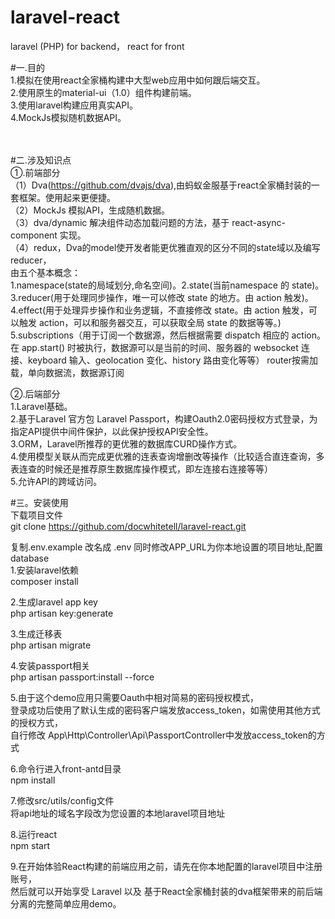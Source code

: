 # laravel-react
laravel (PHP) for backend， react for front

#一.目的<br/>
1.模拟在使用react全家桶构建中大型web应用中如何跟后端交互。<br/>
2.使用原生的material-ui（1.0）组件构建前端。<br/>
3.使用laravel构建应用真实API。<br/>
4.MockJs模拟随机数据API。<br/>
<br/>
<br/>

#二.涉及知识点<br/>
①.前端部分<br/>
（1）Dva(https://github.com/dvajs/dva),由蚂蚁金服基于react全家桶封装的一套框架。使用起来更便捷。<br/>
（2）MockJs 模拟API，生成随机数据。<br/>
（3）dva/dynamic 解决组件动态加载问题的方法，基于 react-async-component 实现。<br/>
（4）redux，Dva的model使开发者能更优雅直观的区分不同的state域以及编写reducer，<br/>
由五个基本概念：<br/>
1.namespace(state的局域划分,命名空间)。2.state(当前namespace 的 state)。<br/>
3.reducer(用于处理同步操作，唯一可以修改 state 的地方。由 action 触发)。<br/>
4.effect(用于处理异步操作和业务逻辑，不直接修改 state。由 action 触发，可以触发 action，可以和服务器交互，可以获取全局 state 的数据等等。)<br/>
5.subscriptions（用于订阅一个数据源，然后根据需要 dispatch 相应的 action。在 app.start() 时被执行，数据源可以是当前的时间、服务器的 websocket 连接、keyboard 输入、geolocation 变化、history 路由变化等等）
router按需加载，单向数据流，数据源订阅<br/>

②.后端部分<br/>
1.Laravel基础。<br/>
2.基于Laravel 官方包 Laravel Passport，构建Oauth2.0密码授权方式登录，为指定API提供中间件保护，以此保护授权API安全性。<br/>
3.ORM，Laravel所推荐的更优雅的数据库CURD操作方式。<br/>
4.使用模型关联从而完成更优雅的连表查询增删改等操作（比较适合直连查询，多表连查的时候还是推荐原生数据库操作模式，即左连接右连接等等）<br/>
5.允许API的跨域访问。<br/>






#三。安装使用
<br/>
下载项目文件 <br/>
git clone https://github.com/docwhitetell/laravel-react.git

复制.env.example 改名成 .env 同时修改APP_URL为你本地设置的项目地址,配置database<br/>
1.安装laravel依赖<br/>
composer install<br/>

2.生成laravel app key<br/>
php artisan key:generate<br/>

3.生成迁移表<br/>
php artisan migrate<br/>

4.安装passport相关<br/>
php artisan passport:install --force<br/>

5.由于这个demo应用只需要Oauth中相对简易的密码授权模式，<br/>
登录成功后使用了默认生成的密码客户端发放access_token，如需使用其他方式的授权方式，<br/>
自行修改 App\Http\Controller\Api\PassportController中发放access_token的方式<br/>
   
6.命令行进入front-antd目录<br/>
npm install <br/>

7.修改src/utils/config文件<br/>
将api地址的域名字段改为您设置的本地laravel项目地址 <br/>

8.运行react <br/>
npm start


9.在开始体验React构建的前端应用之前，请先在你本地配置的laravel项目中注册账号，<br/>
然后就可以开始享受 Laravel 以及 基于React全家桶封装的dva框架带来的前后端分离的完整简单应用demo。